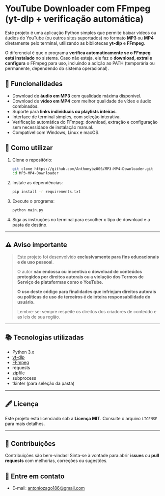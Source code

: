 
# YouTube Downloader com FFmpeg (yt-dlp + verificação automática)

Este projeto é uma aplicação Python simples que permite baixar vídeos ou áudios do YouTube (ou outros sites suportados) no formato **MP3** ou **MP4** diretamente pelo terminal, utilizando as bibliotecas **yt-dlp** e **FFmpeg**.

O diferencial é que o programa **verifica automaticamente se o FFmpeg está instalado** no sistema. Caso não esteja, ele faz o **download, extrai e configura** o FFmpeg para uso, incluindo a adição ao PATH (temporária ou permanente, dependendo do sistema operacional).

## 📝 Funcionalidades

- Download de **áudio em MP3** com qualidade máxima disponível.
- Download de **vídeo em MP4** com melhor qualidade de vídeo e áudio combinados.
- Suporte para **links individuais ou playlists inteiras**.
- Interface de terminal simples, com seleção interativa.
- Verificação automática do FFmpeg: download, extração e configuração sem necessidade de instalação manual.
- Compatível com Windows, Linux e macOS.

## 🚀 Como utilizar

1. Clone o repositório:
   ```bash
   git clone https://github.com/Anthonybz006/MP3-MP4-Downloader.git
   cd MP3-MP4-Downloader
   ```

2. Instale as dependências:
   ```bash
   pip install -r requirements.txt
   ```
   
3. Execute o programa:
   ```bash
   python main.py
   ```

4. Siga as instruções no terminal para escolher o tipo de download e a pasta de destino.

---

## ⚠️ Aviso importante

> Este projeto foi desenvolvido **exclusivamente para fins educacionais e de uso pessoal**.
> 
> O autor **não endossa ou incentiva o download de conteúdos protegidos por direitos autorais ou a violação dos Termos de Serviço de plataformas como o YouTube**.
> 
> **O uso deste código para finalidades que infrinjam direitos autorais ou políticas de uso de terceiros é de inteira responsabilidade do usuário.**
> 
> Lembre-se: sempre respeite os direitos dos criadores de conteúdo e as leis de sua região.

---

## 📚 Tecnologias utilizadas

- Python 3.x
- [yt-dlp](https://github.com/yt-dlp/yt-dlp)
- [FFmpeg](https://ffmpeg.org/)
- requests
- zipfile
- subprocess
- tkinter (para seleção da pasta)

---

## 🖋️ Licença

Este projeto está licenciado sob a **Licença MIT**. Consulte o arquivo `LICENSE` para mais detalhes.

---

## 🤝 Contribuições

Contribuições são bem-vindas! Sinta-se à vontade para abrir **issues** ou **pull requests** com melhorias, correções ou sugestões.

## 📩 Entre em contato
- E-mail: [antoniozago186@gmail.com](mailto:antoniozago186@gmail.com)

